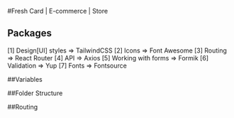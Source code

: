 #Fresh Card | E-commerce | Store

## Packages
[1] Design[UI] styles  => TailwindCSS
[2] Icons              => Font Awesome
[3] Routing            => React Router
[4] API                => Axios
[5] Working with forms => Formik
[6] Validation         => Yup
[7] Fonts              => Fontsource

##Variables

##Folder Structure

##Routing